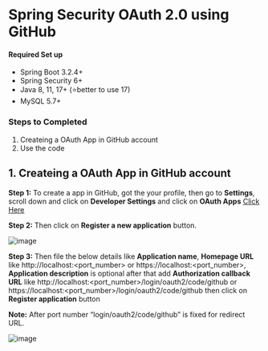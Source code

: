 # Spring Security OAuth 2.0 using GitHub

#### Required Set up
- Spring Boot 3.2.4+
- Spring Security 6+
- Java 8, 11, 17+ (⭐better to use 17)
- MySQL 5.7+

### Steps to Completed 
1. Createing a OAuth App in GitHub account
2. Use the code

## 1. Createing a OAuth App in GitHub account

**Step 1:** To create a app in GitHub, got the your profile, then go to **Settings**, scroll down and click on **Developer Settings** and click on **OAuth Apps** [Click Here](https://github.com/settings/developers)

**Step 2:** Then click on **Register a new application** button.

![image](https://github.com/nirmalakumarsahu/spring-boot-oauth2.0-github/assets/62144558/d72c8fd7-238f-4e60-85d0-ec32f8540cde)

**Step 3:** Then file the below details like **Application name**, **Homepage URL** like http://localhost:<port_number> or https://localhost:<port_number>, **Application description** is optional after that add **Authorization callback URL** like http://localhost:<port_number>/login/oauth2/code/github or https://localhost:<port_number>/login/oauth2/code/github then click on **Register application** button

**Note:** After port number “login/oauth2/code/github” is fixed for redirect URL.

![image](https://github.com/nirmalakumarsahu/spring-boot-oauth2.0-github/assets/62144558/bbb5c2d2-17fc-45d3-9e89-402a72bf9d30)
